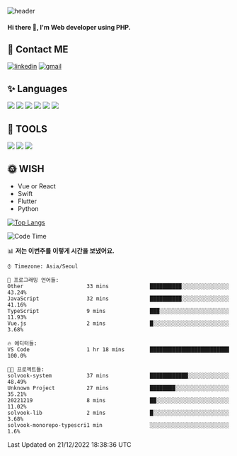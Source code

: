 ![header](https://capsule-render.vercel.app/api?type=waving&color=auto&height=300&section=header&text=Elin&fontSize=90&animation=twinkling)

#### Hi there 👋, I'm <b>Web developer</b> using PHP. ####

<!--
- 🔭 I’m currently working on Uniwill
- 🌱 I’m currently learning Vue or React or Python.
-->

<!---#### I am PHP developer --->

## 💌 Contact ME ###
[<img src='https://img.shields.io/badge/-EunjiKo-%230A66C2?style=flat-square&logo=LinkedIn&logoColor=white' alt='linkedin'>](https://www.linkedin.com/in/https://www.linkedin.com/in/eunji-ko-00a907164//)  [<img src='https://img.shields.io/badge/-einee214%40gmail.com-%23EA4335?style=flat-square&logo=Gmail&logoColor=white' alt='gmail'>](einee214@gmail.com)  


## ✨ Languages
<img src='https://img.shields.io/badge/-PHP-%23777BB4?style=for-the-badge&logo=PHP&logoColor=white'> <img src='https://img.shields.io/badge/-Laravel-%23FF2D20?style=for-the-badge&logo=Laravel&logoColor=white'> <img src='https://img.shields.io/badge/Jquery-%230769AD?style=for-the-badge&logo=Jquery&logoColor=white'> <img src='https://img.shields.io/badge/CSS3-%231572B6?style=for-the-badge&logo=CSS3&logoColor=white'> <img src='https://img.shields.io/badge/Bootstrap-%237952B3?style=for-the-badge&logo=Bootstrap&logoColor=white' > <img src='https://img.shields.io/badge/MySQL-%234479A1?style=for-the-badge&logo=MySQL&logoColor=white' >

## 🌷 TOOLS
<img src='https://img.shields.io/badge/PHPSTORM-%23000000?style=for-the-badge&logo=PhpStorm&logoColor=white' > <img src='https://img.shields.io/badge/GitLab-%23FCA121?style=for-the-badge&logo=GitLab&logoColor=white' > <img src='https://img.shields.io/badge/GitHub-%23181717?style=for-the-badge&logo=GitHub&logoColor=white'>


## 🌞 WISH
- Vue or React
- Swift
- Flutter
- Python


[![Top Langs](https://github-readme-stats.vercel.app/api/top-langs/?username=ein214&layout=compact)](https://github.com/anuraghazra/github-readme-stats)

<!--START_SECTION:waka-->
![Code Time](http://img.shields.io/badge/Code%20Time-2%2C377%20hrs%2057%20mins-blue)

📊 **저는 이번주를 이렇게 시간을 보냈어요.** 

```text
⌚︎ Timezone: Asia/Seoul

💬 프로그래밍 언어들: 
Other                    33 mins             ██████████░░░░░░░░░░░░░░░   43.24% 
JavaScript               32 mins             ██████████░░░░░░░░░░░░░░░   41.16% 
TypeScript               9 mins              ███░░░░░░░░░░░░░░░░░░░░░░   11.93% 
Vue.js                   2 mins              █░░░░░░░░░░░░░░░░░░░░░░░░   3.68%

🔥 에디터들: 
VS Code                  1 hr 18 mins        █████████████████████████   100.0%

🐱‍💻 프로젝트들: 
solvook-system           37 mins             ████████████░░░░░░░░░░░░░   48.49% 
Unknown Project          27 mins             ████████░░░░░░░░░░░░░░░░░   35.21% 
20221219                 8 mins              ██░░░░░░░░░░░░░░░░░░░░░░░   11.02% 
solvook-lib              2 mins              █░░░░░░░░░░░░░░░░░░░░░░░░   3.68% 
solvook-monorepo-typescri1 min               ░░░░░░░░░░░░░░░░░░░░░░░░░   1.6%

```


 Last Updated on 21/12/2022 18:38:36 UTC
<!--END_SECTION:waka-->

<!---![GitHub stats](https://github-readme-stats.vercel.app/api?username=ein214&show_icons=true&theme=dracula)  --->



